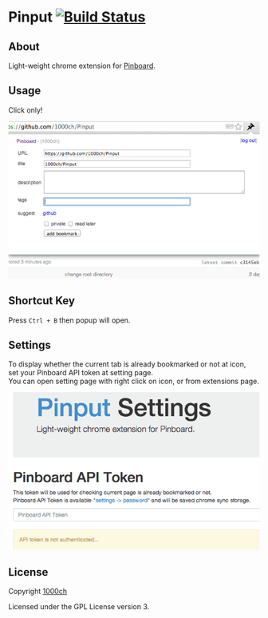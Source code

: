 # Pinput [![Build Status](https://travis-ci.org/1000ch/Pinput.png?branch=master)](https://travis-ci.org/1000ch/Pinput)

## About

Light-weight chrome extension for [Pinboard](http://pinboard.in/).

## Usage

Click only!

![Screen Shot](./screenshot/pinput.png)

## Shortcut Key

Press `Ctrl + B` then popup will open.

## Settings

To display whether the current tab is already bookmarked or not at icon,  
set your Pinboard API token at setting page.  
You can open setting page with right click on icon, or from extensions page.  

![Screen Shot](./screenshot/settings.png)

## License

Copyright [1000ch](http://twitter.com/1000ch)  

Licensed under the GPL License version 3.  